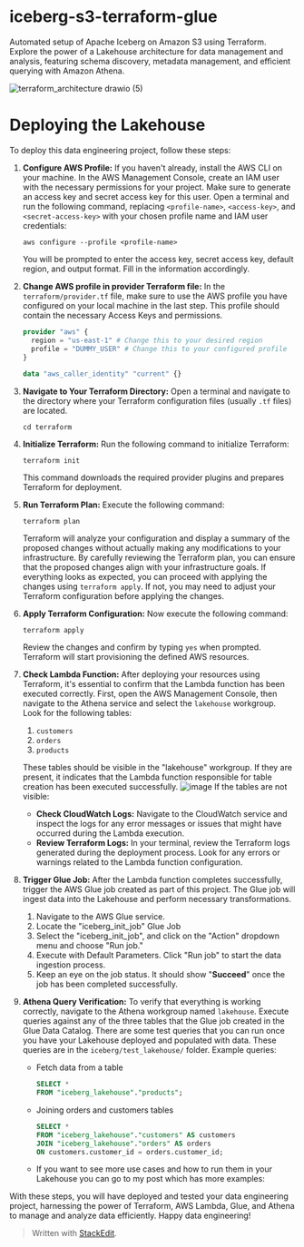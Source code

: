 # iceberg-s3-terraform-glue
Automated setup of Apache Iceberg on Amazon S3 using Terraform. Explore the power of a Lakehouse architecture for data management and analysis, featuring schema discovery, metadata management, and efficient querying with Amazon Athena.

![terraform_architecture drawio (5)](https://github.com/davidvanegas2/iceberg-s3-terraform-glue/assets/46963726/c6c20925-7e9d-4567-a8dd-b7380e20b34a)


# Deploying the Lakehouse
To deploy this data engineering project, follow these steps:

 1. **Configure AWS Profile:** If you haven't already, install the AWS CLI on your machine. In the AWS Management Console, create an IAM user with the necessary permissions for your project. Make sure to generate an access key and secret access key for this user. Open a terminal and run the following command, replacing `<profile-name>`, `<access-key>`, and `<secret-access-key>` with your chosen profile name and IAM user credentials: 
	```shell
	aws configure --profile <profile-name>
	```
	You will be prompted to enter the access key, secret access key, default region, and output format. Fill in the information accordingly.

 2. **Change AWS profile in provider Terraform file:** In the `terraform/provider.tf` file, make sure to use the AWS profile you have configured on your local machine in the last step. This profile should contain the necessary Access Keys and permissions.
	```terraform
	provider "aws" {  
	  region = "us-east-1" # Change this to your desired region  
	  profile = "DUMMY_USER" # Change this to your configured profile 
	}  
	  
	data "aws_caller_identity" "current" {}
	```
 3. **Navigate to Your Terraform Directory:** Open a terminal and navigate to the directory where your Terraform configuration files (usually `.tf` files) are located.
	```shell
	cd terraform
	```

 4. **Initialize Terraform:** Run the following command to initialize Terraform:
	```shell
	terraform init
	```
	 This command downloads the required provider plugins and prepares Terraform for deployment.

 5. **Run Terraform Plan:** Execute the following command:
	```shell
	terraform plan 
	```
	Terraform will analyze your configuration and display a summary of the proposed changes without actually making any modifications to your infrastructure.
	By carefully reviewing the Terraform plan, you can ensure that the proposed changes align with your infrastructure goals. If everything looks as expected, you can proceed with applying the changes using `terraform apply`. If not, you may need to adjust your Terraform configuration before applying the changes.

 6. **Apply Terraform Configuration:** Now execute the following command:
	```shell
	terraform apply
	```
	 Review the changes and confirm by typing `yes` when prompted. Terraform will start provisioning the defined AWS resources.

 7. **Check Lambda Function:** After deploying your resources using Terraform, it's essential to confirm that the Lambda function has been executed correctly. First, open the AWS Management Console, then navigate to the Athena service and select the `lakehouse` workgroup. Look for the following tables:
    1.  `customers`
    2.  `orders`
    3.  `products`

	These tables should be visible in the "lakehouse" workgroup. If they are present, it indicates that the Lambda function responsible for table creation has been executed successfully.
 ![image](https://github.com/davidvanegas2/iceberg-s3-terraform-glue/assets/46963726/cd85080e-0016-4966-af50-c2c7ed2785de)
 If the tables are not visible:
	  - **Check CloudWatch Logs:** Navigate to the CloudWatch service and inspect the logs for any error messages or issues that might have occurred during the Lambda execution.
	  - **Review Terraform Logs:** In your terminal, review the Terraform logs generated during the deployment process. Look for any errors or warnings related to the Lambda function configuration.


 8. **Trigger Glue Job:** After the Lambda function completes successfully, trigger the AWS Glue job created as part of this project. The Glue job will ingest data into the Lakehouse and perform necessary transformations.
	1.  Navigate to the AWS Glue service.
	2.  Locate the "iceberg_init_job" Glue Job
	3.  Select the "iceberg_init_job", and click on the "Action" dropdown menu and choose "Run job."
	4.  Execute with Default Parameters. Click "Run job" to start the data ingestion process.
	5.  Keep an eye on the job status. It should show "**Succeed**" once the job has been completed successfully.

 9. **Athena Query Verification:** To verify that everything is working correctly, navigate to the Athena workgroup named `lakehouse`. Execute queries against any of the three tables that the Glue job created in the Glue Data Catalog. There are some test queries that you can run once you have your Lakehouse deployed and populated with data. These queries are in the `iceberg/test_lakehouse/` folder.
	Example queries:
	 - Fetch data from a table
		```sql
		SELECT *
		FROM "iceberg_lakehouse"."products";
		```
	- Joining orders and customers tables
		```sql
		SELECT *
		FROM "iceberg_lakehouse"."customers" AS customers 
		JOIN "iceberg_lakehouse"."orders" AS orders 
		ON customers.customer_id = orders.customer_id;
		```
	- If you want to see more use cases and how to run them in your Lakehouse you can go to my post which has more examples: 

With these steps, you will have deployed and tested your data engineering project, harnessing the power of Terraform, AWS Lambda, Glue, and Athena to manage and analyze data efficiently. Happy data engineering!



> Written with [StackEdit](https://stackedit.io/).
